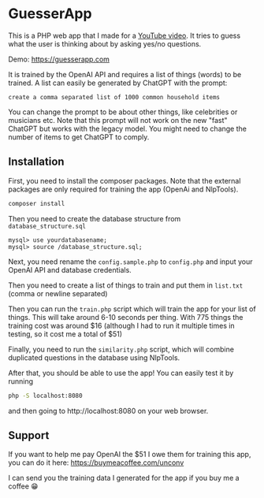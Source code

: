 # GuesserApp

This is a PHP web app that I made for a [YouTube video](https://www.youtube.com/watch?v=ZHn1wkeTbhY). It tries to guess what the user is thinking about by asking yes/no questions.

Demo: https://guesserapp.com

It is trained by the OpenAI API and requires a list of things (words) to be trained. A list can easily be generated by ChatGPT with the prompt:

```
create a comma separated list of 1000 common household items
```

You can change the prompt to be about other things, like celebrities or musicians etc. Note that this prompt will not work on the new "fast" ChatGPT but works with the legacy model. You might need to change the number of items to get ChatGPT to comply.

## Installation

First, you need to install the composer packages. Note that the external packages are only required for training the app (OpenAi and NlpTools).

```sh
composer install
```

Then you need to create the database structure from `database_structure.sql`

```
mysql> use yourdatabasename;
mysql> source /database_structure.sql;
```

Next, you need rename the `config.sample.php` to `config.php` and input your OpenAI API and database credentials.

Then you need to create a list of things to train and put them in `list.txt` (comma or newline separated)

Then you can run the `train.php` script which will train the app for your list of things. This will take around 6-10 seconds per thing. With 775 things the training cost was around $16 (although I had to run it multiple times in testing, so it cost me a total of $51)

Finally, you need to run the `similarity.php` script, which will combine duplicated questions in the database using NlpTools.

After that, you should be able to use the app! You can easily test it by running

```sh
php -S localhost:8080
```

and then going to http://localhost:8080 on your web browser.

## Support

If you want to help me pay OpenAI the $51 I owe them for training this app, you can do it here: https://buymeacoffee.com/unconv

I can send you the training data I generated for the app if you buy me a coffee 😁
